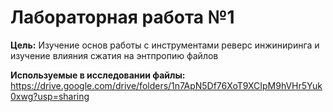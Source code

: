 # Лабораторная работа №1
**Цель:** Изучение основ работы с инструментами реверс инжиниринга и изучение влияния сжатия на энтпропию файлов

**Используемые в исследовании файлы:** https://drive.google.com/drive/folders/1n7ApN5Df76XoT9XCIpM9hVHr5Yuk0xwg?usp=sharing